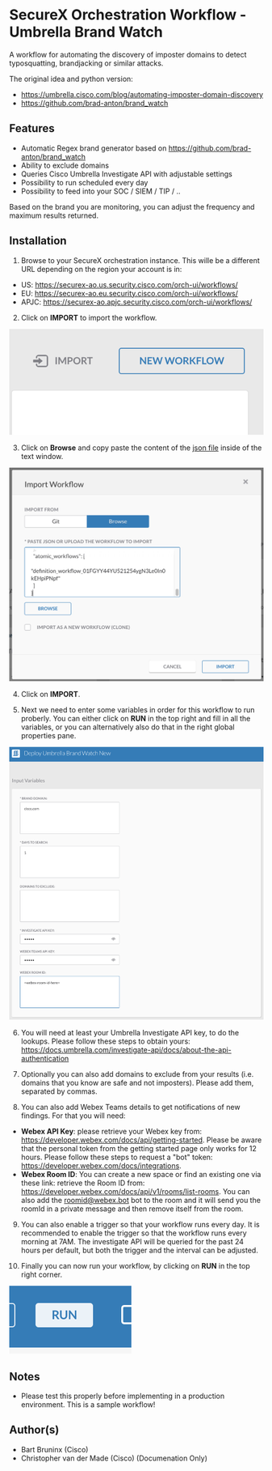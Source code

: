 # SecureX Orchestration Workflow - Umbrella Brand Watch
A workflow for automating the discovery of imposter domains to detect typosquatting, brandjacking or similar attacks.

The original idea and python version:

* https://umbrella.cisco.com/blog/automating-imposter-domain-discovery
* https://github.com/brad-anton/brand_watch


## Features
* Automatic Regex brand generator based on https://github.com/brad-anton/brand_watch
* Ability to exclude domains
* Queries Cisco Umbrella Investigate API with adjustable settings
* Possibility to run scheduled every day
* Possibility to feed into your SOC / SIEM / TIP / ..

Based on the brand you are monitoring, you can adjust the frequency and maximum results returned.

## Installation
1. Browse to your SecureX orchestration instance. This wille be a different URL depending on the region your account is in: 

* US: https://securex-ao.us.security.cisco.com/orch-ui/workflows/
* EU: https://securex-ao.eu.security.cisco.com/orch-ui/workflows/
* APJC: https://securex-ao.apjc.security.cisco.com/orch-ui/workflows/

2. Click on **IMPORT** to import the workflow.

![](screenshots/import-workflow.png)

3. Click on **Browse** and copy paste the content of the [json file](https://raw.githubusercontent.com/bartbruninx/SecureX-Umbrella-Brandwatch/main/SecureX-Umbrella-Brandwatch.json?token=ADSV5HSSJSG7C22KPUUI7RK7TFHBI) inside of the text window. 

![](screenshots/copy-paste.png)

4. Click on **IMPORT**. 

5. Next we need to enter some variables in order for this workflow to run proberly. You can either click on **RUN** in the top right and fill in all the variables, or you can alternatively also do that in the right global properties pane.

![](screenshots/input_vars.png)

6. You will need at least your Umbrella Investigate API key, to do the lookups. Please follow these steps to obtain yours: https://docs.umbrella.com/investigate-api/docs/about-the-api-authentication

7. Optionally you can also add domains to exclude from your results (i.e. domains that you know are safe and not imposters). Please add them, separated by commas.

8. You can also add Webex Teams details to get notifications of new findings. For that you will need:

* **Webex API Key**: please retrieve your Webex key from: https://developer.webex.com/docs/api/getting-started. Please be aware that the personal token from the getting started page only works for 12 hours. Please follow these steps to request a "bot" token: https://developer.webex.com/docs/integrations.
* **Webex Room ID**: You can create a new space or find an existing one via these link: retrieve the Room ID from: https://developer.webex.com/docs/api/v1/rooms/list-rooms. You can also add the roomid@webex.bot bot to the room and it will send you the roomId in a private message and then remove itself from the room.

9. You can also enable a trigger so that your workflow runs every day. It is recommended to enable the trigger so that the workflow runs every morning at 7AM. The investigate API will be queried for the past 24 hours per default, but both the trigger and the interval can be adjusted. 

10. Finally you can now run your workflow, by clicking on **RUN** in the top right corner.

![](screenshots/run.png)

## Notes

* Please test this properly before implementing in a production environment. This is a sample workflow!

## Author(s)

* Bart Bruninx (Cisco)
* Christopher van der Made (Cisco) (Documenation Only)

